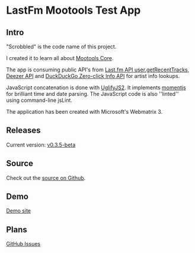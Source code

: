 LastFm Mootools Test App
========================

Intro
-----
"Scrobbled" is the code name of this project.

I created it to learn all about [Mootools Core](http://mootools.net/docs/core).

The app is consuming public API's from [Last.fm API user.getRecentTracks](http://www.last.fm/api/show/user.getRecentTracks), [Deezer API](http://developers.deezer.com/api/) and [DuckDuckGo Zero-click Info API](https://www.mashape.com/duckduckgo/duckduckgo-zero-click-info#!documentation) for artist info lookups.

JavaScript concatenation is done with [UglifyJS2](https://github.com/mishoo/UglifyJS2). It implements [momentjs](http://momentjs.com/) for brilliant time and date parsing. The JavaScript code is also ''linted'' using command-line jsLint.

The application has been created with Microsoft's Webmatrix 3.

Releases
--------

Current version: [v0.3.5-beta](https://github.com/johanbove/LastFmMootoolsTestsite/releases/tag/v0.3.5-beta)

Source
------
Check out the [source on Github](https://github.com/johanbove/LastFmMootoolsTestsite).

Demo
----
[Demo site](http://scrobbled.johanbove.info/)

Plans
-----
[GitHub Issues](https://github.com/johanbove/LastFmMootoolsTestsite/issues)
